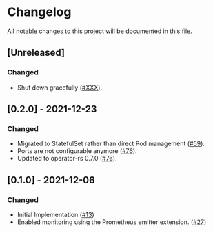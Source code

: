# Changelog

All notable changes to this project will be documented in this file.

## [Unreleased]

### Changed

- Shut down gracefully ([#XXX]).

[#XXX]: https://github.com/stackabletech/druid-operator/pull/XXX

## [0.2.0] - 2021-12-23


### Changed

- Migrated to StatefulSet rather than direct Pod management ([#59]).
- Ports are not configurable anymore ([#76]).
- Updated to operator-rs 0.7.0 ([#76]).

[#59]: https://github.com/stackabletech/druid-operator/pull/59
[#76]: https://github.com/stackabletech/druid-operator/pull/76

## [0.1.0] - 2021-12-06

### Changed

- Initial Implementation ([#13])
- Enabled monitoring using the Prometheus emitter extension. ([#27])

[#13]: https://github.com/stackabletech/druid-operator/pull/13
[#27]: https://github.com/stackabletech/druid-operator/pull/27


